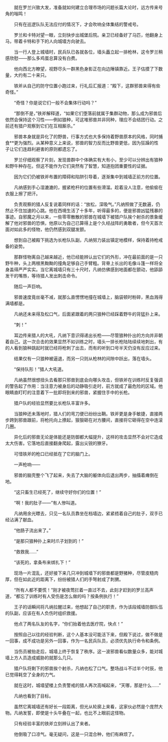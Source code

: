 　　就在罗兰兴致大发，准备就如何建立合理市场的问题长篇大论时，远方传来号角的嗡鸣！

　　只有在巡逻队队无法应付的情况下，才会吹响全体集结的警戒号。

　　罗兰和卡特对望一眼，立刻快步出城堡后院。亲卫已经备好了马匹，他翻身上马，带着卡特和手下的人向城墙方向驶去。

　　当一行人登上城墙时，民兵队已各就各位，墙头矗立起一排枪林，这令罗兰稍感欣慰——那么多鸡蛋总算没有白费。

　　他向西北方瞭望，视野尽头一群黑色身影正在向边陲镇靠近。王子估摸了下数量，大约有二十来只。

　　铁斧从自己的防守位置小跑过来，行礼后汇报道：“殿下，这群邪兽来得有些奇怪。”

　　“奇怪？你是说它们一般不会集体行动吗？”

　　“那倒不是，”铁斧解释道，“如果它们堕落前就属于集群动物，那么成为邪兽后依然会保持这个习性——例如狼种，可这堆邪兽并非同种，理应不会结团行动。之前还有猎户观察到它们在互相厮杀。”

　　邪兽本身就是异化了的野兽，行事方式也大多保持着野兽原本的风格，同时捕食**更为强烈。从某种意义上来说，邪兽的智力反而比野兽更低，因为狂躁的性子让它们连趋利避害的原则都遗忘了。

　　罗兰仔细观察了片刻，发现兽群中个体确实有大有小，至少可以分辨出有狼种和野牛种存在。但这不能作为它们突然有了智慧，知道抱团重要性的证据。

　　因为它们仍被铁斧布置的障碍和陷阱引导着，逐渐集中到城墙正前方的位置。

　　凡纳感到手心湿漉漉的，握紧枪杆的位置有些滑溜。趁着没人注意，他偷偷在衣服上擦了把汗。

　　负责观察的猎人反复说着同样的话：“放松，深吸气。”凡纳照做了无数遍，仍然止不住加速的心跳。他在西境生活了十多年，听得最多的，便是邪兽凶猛残暴的事迹。自邪魔之月以来，一些零零散散的邪兽在城墙下被猎户队挨个射杀的景象缓解了他对邪兽的恐惧，他原以为自己已算得上是个久经战阵的勇敢者，但今天首次面对如此多的怪物，他仍然感到双腿发颤。

　　想到自己被殿下挑选为长枪队队副，凡纳努力装出镇定地模样，保持着持枪戒备的姿势。

　　那群怪物离自己越来越近，他已经能辨认出它们的外形，冲在最前面的是一只野牛种，头上两根黑黝黝的撞角足够自己手臂粗。背脊上长出的毛像斗篷一样将全身盖得严严实实。当它离城墙只有三十尺时，凡纳仿佛感到地面都在颤动，他舔舔发干的嘴唇，等待猎人发出刺击命令。

　　随后一声巨响。

　　邪兽速度竟丝毫不减，就那么直愣愣地撞在城墙上，脑袋顿时粉碎，黑血溅得满墙都是。

　　凡纳还未来得及松口气，后面紧跟着的两只狼种已经踩着野牛的背猛扑上来。

　　“刺！”

　　耳边传来猎人的大吼，凡纳下意识得递出长枪——尽管狼种扑出的方向并非朝着自己。这一次合击的效果显然不如训练之时，墙头一排长枪陆陆续续地刺出，有的人看到狼种跳起时就已经将枪刺了出去，而有的听到口号半天仍没有反应过来。

　　结果仅有一只狼种被逼退，而另一只则从枪林的间隙中跃出，落在墙头。

　　“保持队形！”猎人大吼道。

　　凡纳虽然很想扭头去看那只邪兽到底会向哪头攻击，但铁斧在训练时反复强调的警告起了作用：当注意力被身后的动静吸引走时，前方就成了最危险的区域。他眼睛直盯盯的注意着下一批即将到来的邪兽，紧握住手中的长枪。

　　猎户队的经验显然要比长枪队丰富许多。

　　当狼种还未落地时，猎人们的弯刀便已纷纷出鞘。铁斧更是身手敏捷，直接两步跨到邪兽跟前，将枪托向上撩起，狠狠砸在对方腰间，直接将它砸得在空中连滚几圈。

　　异化后的邪兽无论是体能还是防御都大幅提升，这样的攻击显然不会对它造成太大伤害。它落地后直接翻身爬起，露出尖锐的獠牙。

　　可惜铁斧的枪口已经抵在了它的脑门上。

　　一声枪响——

　　邪兽的脑壳整个飞了起来，失去了大脑的躯体向后退出两步，抽搐着瘫倒在地。

　　“这只畜生已经死了，继续守好你们的位置！”

　　“啊！我的肚子——”有人惨叫道。

　　凡纳用余光瞟去，只见一名队员靠坐在档墙边，紧紧捂着自己的肚子，双手已经沾满了献血。

　　“他肠子流出来了。”

　　“是那只狼种扑上来时爪子划到的！”

　　“救救我……”

　　“该死的，拿条布来绑扎下！”

　　现场一片混乱，还好接下来几只冲到城墙下的邪兽都是野猪种，尽管皮糙肉厚，但在如此近的距离下，纷纷被猎人们的手弩射成了刺猬。

　　“所有人都不要慌！”刚才被夜莺拦着一直过不去，此刻才赶到的罗兰高声道，“都忘了训练时有人受伤是怎么做的吗？按条例执行！”

　　王子的话瞬间将凡纳拉醒过来，他想起了自己的职责，作为该段城墙防御队伍的队副，应该在有人负伤时组织救援。

　　他点了两名队友的名字，“你们抬着他去医疗院，快点！”

　　按照自己以往的经验判断，这个人基本没可能活下来，但殿下说过，做不做是一回事，成不成功是另外一回事，作为一名民兵队员，必须优先执行命令和条例。

　　当伤员被抬走后，城墙上终于恢复了秩序。这一波邪兽看似数量众多，能对城墙上方人员造成威胁的就那么几只。

　　猎户队将剩下的邪兽挨个射杀，凡纳也松了口气。整场战斗不过半个时辰，他已觉得耗空了全身的力气。

　　就在这时，城墙望楼上负责警戒的猎人再次高喊起来，“天哪，那是什么……”

　　凡纳也看到了目标。

　　虽然它离城墙还有好长一段距离，但光从轮廓上来看，这家伙必然是个庞然大物。凡纳发誓，即使是十头牛叠在一起，也比不上眼前这怪物。

　　只有经验丰富的铁斧立刻辨认出了来者。

　　他倒吸了口凉气。毫无疑问，这是一只混合种，他们有麻烦了。

